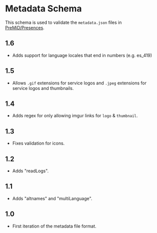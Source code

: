 # Metadata Schema

This schema is used to validate the `metadata.json` files in [PreMiD/Presences](https://github.com/PreMiD/Presences).

## 1.6

- Adds support for language locales that end in numbers (e.g. es_419)

## 1.5

- Allows `.gif` extensions for service logos and `.jpeg` extensions for service logos and thumbnails.

## 1.4

- Adds regex for only allowing imgur links for `logo` & `thumbnail`.

## 1.3

- Fixes validation for icons.

## 1.2

- Adds "readLogs".

## 1.1

- Adds "altnames" and "multiLanguage".

## 1.0

- First iteration of the metadata file format.
